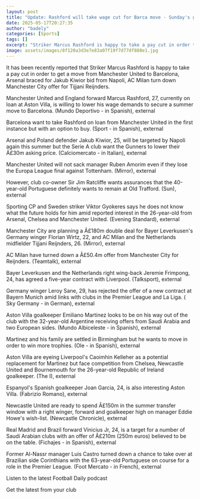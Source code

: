 ```yaml
---
layout: post
title: "Update: Rashford will take wage cut for Barca move - Sunday's gossip"
date: 2025-05-17T20:27:35
author: "badely"
categories: [Sports]
tags: []
excerpt: "Striker Marcus Rashford is happy to take a pay cut in order to get a move from Manchester United to Barcelona, Arsenal braced for Jakub Kiwior bid fro"
image: assets/images/8f120a3d3e7e83a07f19f7d77df888e1.jpg
---
```


It has been recently reported that Striker Marcus Rashford is happy to take a pay cut in order to get a move from Manchester United to Barcelona, Arsenal braced for Jakub Kiwior bid from Napoli, AC Milan turn down Manchester City offer for Tijjani Reijnders.

Manchester United and England forward Marcus Rashford, 27, currently on loan at Aston Villa, is willing to lower his wage demands to secure a summer move to Barcelona. (Mundo Deportivo - in Spanish), external

Barcelona want to take Rashford on loan from Manchester United in the first instance but with an option to buy. (Sport - in Spanish), external

Arsenal and Poland defender Jakub Kiwior, 25, will be targeted by Napoli again this summer but the Serie A club want the Gunners to lower their Â£30m asking price. (Calciomercato - in Italian), external

Manchester United will not sack manager Ruben Amorim even if they lose the Europa League final against Tottenham. (Mirror), external

However, club co-owner Sir Jim Ratcliffe wants assurances that the 40-year-old Portuguese definitely wants to remain at Old Trafford. (Sun), external

Sporting CP and Sweden striker Viktor Gyokeres says he does not know what the future holds for him amid reported interest in the 26-year-old from Arsenal, Chelsea and Manchester United. (Evening Standard), external

Manchester City are planning a Â£180m double deal for Bayer Leverkusen's Germany winger Florian Wirtz, 22, and AC Milan and the Netherlands midfielder Tijjani Reijnders, 26. (Mirror), external

AC Milan have turned down a Â£50.4m offer from Manchester City for Reijnders. (Teamtalk), external

Bayer Leverkusen and the Netherlands right wing-back Jeremie Frimpong, 24, has agreed a five-year contract with Liverpool. (Talksport), external 

Germany winger Leroy Sane, 29, has rejected the offer of a new contract at Bayern Munich amid links with clubs in the Premier League and La Liga. ( Sky Germany - in German), external

Aston Villa goalkeeper Emiliano Martinez looks to be on his way out of the club with the 32-year-old Argentine receiving offers from Saudi Arabia and two European sides. (Mundo Albiceleste - in Spanish), external

Martinez and his family are settled in Birmingham but he wants to move in order to win more trophies. (Ole - in Spanish), external 

Aston Villa are eyeing Liverpool's Caoimhin Kelleher as a potential replacement for Martinez but face competition from Chelsea, Newcastle United and Bournemouth for the 26-year-old Republic of Ireland goalkeeper. (The I), external

Espanyol's Spanish goalkeeper Joan Garcia, 24, is also interesting Aston Villa. (Fabrizio Romano), external

Newcastle United are ready to spend Â£150m in the summer transfer window with a right winger, forward and goalkeeper high on manager Eddie Howe's wish-list. (Newcastle Chronicle), external

Real Madrid and Brazil forward Vinicius Jr, 24, is a target for a number of Saudi Arabian clubs with an offer of Â£210m (250m euros) believed to be on the table. (Fichajes - in Spanish), external

Former Al-Nassr manager Luis Castro turned down a chance to take over at Brazilian side Corinthians with the 63-year-old Portuguese on course for a role in the Premier League. (Foot Mercato - in French), external

Listen to the latest Football Daily podcast

Get the latest from your club

